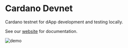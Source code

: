 # Cardano Devnet

Cardano testnet for dApp development and testing locally.

See our [website](https://mlabs-haskell.github.io/cardano-devnet-flake) for documentation.

![demo](./docs/src/img/demo.gif)
